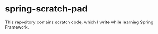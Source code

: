 # spring-scratch-pad
This repository contains scratch code, which I write while learning Spring Framework.
